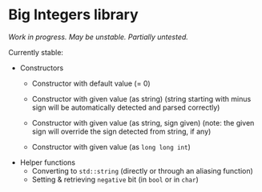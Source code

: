 # Big Integers library

_Work in progress. May be unstable. Partially untested._

Currently stable:
- Constructors
    - Constructor with default value (= 0)
    
    - Constructor with given value (as string)
        (string starting with minus sign will be automatically detected and parsed correctly)

    - Constructor with given value (as string, sign given)
        (note: the given sign will override the sign detected from string, if any)
        
    - Constructor with given value (as `long long int`)
- Helper functions
    - Converting to `std::string` (directly or through an aliasing function)
    - Setting & retrieving `negative` bit (in `bool` or in `char`)

